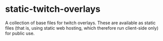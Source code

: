 # static-twitch-overlays

A collection of base files for twitch overlays. These are available as static files (that is, using static web hosting, which therefore run client-side only) for public use.